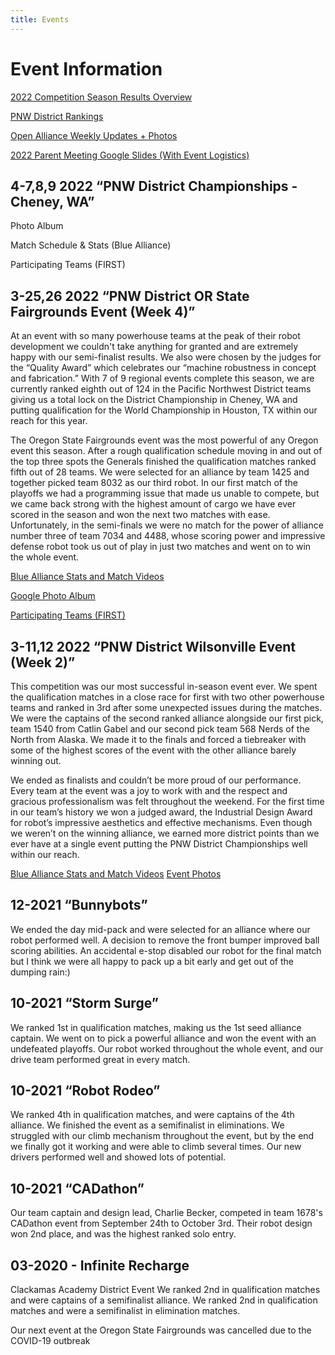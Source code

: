 ```yaml
---
title: Events
---
```

# Event Information

[2022 Competition Season Results Overview](https://frc-events.firstinspires.org/2022/team/3636) 

[PNW District Rankings](https://frc-events.firstinspires.org/2022/district/PNW#rankings)

[Open Alliance Weekly Updates + Photos](https://linktr.ee/Generals3636)

[2022 Parent Meeting Google Slides (With Event Logistics)](https://docs.google.com/presentation/d/1OzKYu9WpnqYJnJD482vqsR5AxRag0fo1TJKUO-nWwtw)

## 4-7,8,9 2022 “PNW District Championships - Cheney, WA”

Photo Album

Match Schedule & Stats (Blue Alliance)

Participating Teams (FIRST)

## 3-25,26 2022 “PNW District OR State Fairgrounds Event (Week 4)”

At an event with so many powerhouse teams at the peak of their robot development we couldn't take anything for granted and are extremely happy with our semi-finalist results. We also were chosen by the judges for the “Quality Award” which celebrates our “machine robustness in concept and fabrication.”  With 7 of 9 regional events complete this season, we are currently ranked eighth out of 124 in the Pacific Northwest District teams giving us a total lock on the District Championship in Cheney, WA and putting qualification for the World Championship in Houston, TX within our reach for this year.

The Oregon State Fairgrounds event was the most powerful of any Oregon event this season. After a rough qualification schedule moving in and out of the top three spots the Generals finished the qualification matches ranked fifth out of 28 teams. We were selected for an alliance by team 1425 and together picked team 8032 as our third robot. In our first match of the playoffs we had a programming issue that made us unable to compete, but we came back strong with the highest amount of cargo we have ever scored in the season and won the next two matches with ease. Unfortunately, in the semi-finals we were no match for the power of alliance number three of team 7034 and 4488, whose scoring power and impressive defense robot took us out of play in just two matches and went on to win the whole event. 

[Blue Alliance Stats and Match Videos](https://www.thebluealliance.com/team/3636/2022)

[Google Photo Album](https://photos.app.goo.gl/wKoLcREBzfeM6Tda9)

[Participating Teams (FIRST)](https://www.firstinspires.org/team-event-search/event?id=56576)

## 3-11,12 2022 “PNW District Wilsonville Event (Week 2)”

This competition was our most successful in-season event ever. We spent the qualification matches in a close race for first with two other powerhouse teams and ranked in 3rd after some unexpected issues during the matches. We were the captains of the second ranked alliance alongside our first pick, team 1540 from Catlin Gabel and our second pick team 568 Nerds of the North from Alaska. We made it to the finals and forced a tiebreaker with some of the highest scores of the event with the other alliance barely winning out. 

We ended as finalists and couldn’t be more proud of our performance. Every team at the event was a joy to work with and the respect and gracious professionalism was felt throughout the weekend. For the first time in our team’s history we won a judged award, the Industrial Design Award for robot’s impressive aesthetics and effective mechanisms. Even though we weren’t on the winning alliance, we earned more district points than we ever have at a single event putting the PNW District Championships well within our reach.

[Blue Alliance Stats and Match Videos](https://www.thebluealliance.com/event/2022orwil)
[Event Photos](https://photos.app.goo.gl/9nZB4iAVMriENLE56)

## 12-2021 “Bunnybots”

We ended the day mid-pack and were selected for an alliance where our robot performed well. A decision to remove the front bumper improved ball scoring abilities. An accidental e-stop disabled our robot for the final match but I think we were all happy to pack up a bit early and get out of the dumping rain:) 

## 10-2021 “Storm Surge”

We ranked 1st in qualification matches, making us the 1st seed alliance captain. We went on to pick a powerful alliance and won the event with an undefeated playoffs. Our robot worked throughout the whole event, and our drive team performed great in every match.

## 10-2021 “Robot Rodeo”

We ranked 4th in qualification matches, and were captains of the 4th alliance. We finished the event as a semifinalist in eliminations. We struggled with our climb mechanism throughout the event, but by the end we finally got it working and were able to climb several times. Our new drivers performed well and showed lots of potential. 

## 10-2021 “CADathon”

Our team captain and design lead, Charlie Becker, competed in team 1678's CADathon event from September 24th to October 3rd. Their robot design won 2nd place, and was the highest ranked solo entry. 

## 03-2020 - Infinite Recharge

Clackamas Academy District Event
We ranked 2nd in qualification matches and were captains of a semifinalist alliance. 
We ranked 2nd in qualification matches and were a semifinalist in elimination matches. 

Our next event at the Oregon State Fairgrounds was cancelled due to the COVID-19 outbreak